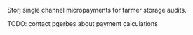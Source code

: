 Storj single channel micropayments for farmer storage audits.


TODO: contact pgerbes about payment calculations
